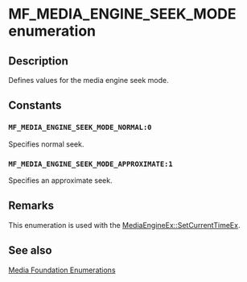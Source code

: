 # MF_MEDIA_ENGINE_SEEK_MODE enumeration

## Description

Defines values for the media engine seek mode.

## Constants

### `MF_MEDIA_ENGINE_SEEK_MODE_NORMAL:0`

Specifies normal seek.

### `MF_MEDIA_ENGINE_SEEK_MODE_APPROXIMATE:1`

Specifies an approximate seek.

## Remarks

This enumeration is used with the [MediaEngineEx::SetCurrentTimeEx](https://learn.microsoft.com/windows/desktop/api/mfmediaengine/nf-mfmediaengine-imfmediaengineex-setcurrenttimeex).

## See also

[Media Foundation Enumerations](https://learn.microsoft.com/windows/desktop/medfound/media-foundation-enumerations)